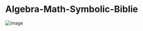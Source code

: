 # Algebra-Math-Symbolic-Biblie
![image](https://github.com/aldotb/Algebra-Math-Symbolic-Biblie/assets/12405878/5c357e59-84ae-46ca-9f3d-f1265f4557d1)

